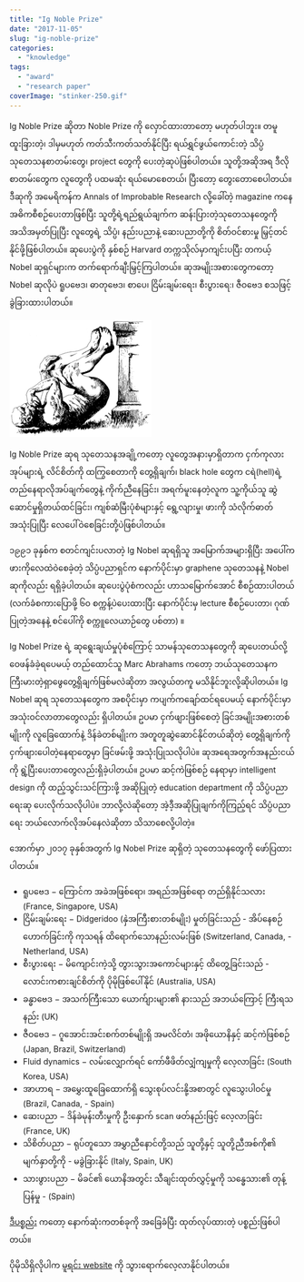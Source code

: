 ```yaml
---
title: "Ig Noble Prize"
date: "2017-11-05"
slug: "ig-noble-prize"
categories:
  - "knowledge"
tags:
  - "award"
  - "research paper"
coverImage: "stinker-250.gif"
---
```


Ig Noble Prize ဆိုတာ Noble Prize ကို လှောင်ထားတာတော့ မဟုတ်ပါဘူး။ တမူထူးခြားတဲ့၊ ဒါမှမဟုတ် ကတ်သီးကတ်သတ်နိုင်ပြီး ရယ်ရွှင်ဖွယ်ကောင်းတဲ့ သိပ္ပံသုတေသနစာတမ်းတွေ၊ project တွေကို ပေးတဲ့ဆုပဲဖြစ်ပါတယ်။ သူတို့အဆိုအရ ဒီလိုစာတမ်းတွေက လူတွေကို ပထမဆုံး ရယ်မောစေတယ်၊ ပြီးတော့ တွေးတောစေပါတယ်။ ဒီဆုကို အမေရိကန်က Annals of Improbable Research လို့ခေါ်တဲ့ magazine ကနေ အဓိကစီစဉ်ပေးတာဖြစ်ပြီး သူတို့ရဲ့ရည်ရွယ်ချက်က ဆန်းပြားတဲ့သုတေသနတွေကို အသိအမှတ်ပြုပြီး လူတွေရဲ့ သိပ္ပံ၊ နည်းပညာနဲ့ ဆေးပညာတို့ကို စိတ်ဝင်စားမှု မြှင့်တင်နိုင်ဖို့ဖြစ်ပါတယ်။ ဆုပေးပွဲကို နှစ်စဉ် Harvard တက္ကသိုလ်မှာကျင်းပပြီး တကယ့် Nobel ဆုရှင်များက တက်ရောက်ချီးမြှင့်ကြပါတယ်။ ဆုအမျိုးအစားတွေကတော့ Nobel ဆုလိုပဲ ရူပဗေဒ၊ ဓာတုဗေဒ၊ စာပေ၊ ငြိမ်းချမ်းရေး၊ စီးပွားရေ:၊ ဇီဝဗေဒ စသဖြင့် ခွဲခြားထားပါတယ်။

![Stinker, the logo of Ig Noble Prize](images/stinker-250.gif)

Ig Noble Prize ဆုရ သုတေသနအချို့ကတော့ လူတွေအနားမှာရှိတာက ငှက်ကုလားအုပ်များရဲ့ လိင်စိတ်ကို ထကြွစေတာကို တွေ့ရှိချက်၊ black hole တွေက ငရဲ(hell)ရဲ့ တည်နေရာလိုအပ်ချက်တွေနဲ့ ကိုက်ညီနေခြင်း၊ အရက်မူးနေတဲ့လူက သူ့ကိုယ်သူ ဆွဲဆောင်မှုရှိတယ်ထင်ခြင်း၊ ကျစ်ဆံမြီးပုံစံများနှင့် ရွေ့လျားမှု၊ ဖားကို သံလိုက်ဓာတ်အသုံးပြုပြီး လေပေါ်ဝဲစေခြင်းတို့ပဲဖြစ်ပါတယ်။

၁၉၉၁ ခုနှစ်က စတင်ကျင်းပလာတဲ့ Ig Nobel ဆုရရှိသူ အမြောက်အများရှိပြီး အပေါ်က ဖားကိုလေထဲဝဲစေခဲ့တဲ့ သိပ္ပံပညာရှင်က နောက်ပိုင်းမှာ graphene သုတေသနနဲ့ Nobel ဆုကိုလည်း ရရှိခဲ့ပါတယ်။ ဆုပေးပွဲပုံစံကလည်း ဟာသမြောက်အောင် စီစဉ်ထားပါတယ် (လက်ခံစကားပြောဖို့ ၆၀ စက္ကန့်ပဲပေးထားပြီး နောက်ပိုင်းမှ lecture စီစဉ်ပေးတာ၊ ဂုဏ်ပြုတဲ့အနေနဲ့ စင်ပေါ်ကို စက္ကူလေယာဉ်တွေ ပစ်တာ) ။

Ig Nobel Prize ရဲ့ ဆုရွေးချယ်မှုပုံစံကြောင့် သာမန်သုတေသနတွေကို ဆုပေးတယ်လို့ ဝေဖန်ခံခဲ့ရပေမယ့် တည်ထောင်သူ Marc Abrahams ကတော့ ဘယ်သုတေသနက ကြီးမားတဲ့ရှာဖွေတွေ့ရှိချက်ဖြစ်မလဲဆိုတာ အလွယ်တကူ မသိနိုင်ဘူးလို့ဆိုပါတယ်။ Ig Nobel ဆုရ သုတေသနတွေက အစပိုင်းမှာ ကပျက်ကချော်ထင်ရပေမယ့် နောက်ပိုင်းမှာ အသုံးဝင်လာတာတွေလည်း ရှိပါတယ်။ ဥပမာ ငှက်ဖျားဖြစ်စေတဲ့ ခြင်အမျိုးအစားတစ်မျိုးကို လူခြေထောက်နဲ့ ဒိန်ခဲတစ်မျိုးက အတူတူဆွဲဆောင်နိုင်တယ်ဆိုတဲ့ တွေ့ရှိချက်ကို ငှက်ဖျားပေါတဲ့နေရာတွေမှာ ခြင်ဖမ်းဖို့ အသုံးပြုသလိုပါပဲ။ ဆုအရေအတွက်အနည်းငယ်ကို ရွဲ့ပြီးပေးတာတွေလည်းရှိခဲ့ပါတယ်။ ဥပမာ ဆင့်ကဲဖြစ်စဉ် နေရာမှာ intelligent design ကို ထည့်သွင်းသင်ကြားဖို့ အဆိုပြုတဲ့ education department ကို သိပ္ပံပညာရေးဆု ပေးလိုက်သလိုပါပဲ။ ဘာလို့လဲဆိုတော့ အဲ့ဒီ့အဆိုပြုချက်ကိုကြည့်ရင် သိပ္ပံပညာရေး ဘယ်လောက်လိုအပ်နေလဲဆိုတာ သိသာစေလို့ပါတဲ့။

အောက်မှာ ၂၀၁၇ ခုနှစ်အတွက် Ig Nobel Prize ဆုရှိတဲ့ သုတေသနတွေကို ဖော်ပြထားပါတယ်။

- ရူပဗေဒ − ကြောင်က အခဲအဖြစ်ရော၊ အရည်အဖြစ်ရော တည်ရှိနိုင်သလား (France, Singapore, USA)
- ငြိမ်းချမ်းရေး − Didgeridoo (နှဲအကြီးစားတစ်မျိုး) မှုတ်ခြင်းသည် - အိပ်နေစဉ်ဟောက်ခြင်းကို ကုသရန် ထိရောက်သောနည်းလမ်းဖြစ် (Switzerland, Canada, - Netherland, USA)
- စီးပွားရေး − မိကျောင်းကဲ့သို့ တွားသွားအကောင်များနှင့် ထိတွေ့ခြင်းသည် - လောင်းကစားချင်စိတ်ကို ပိုမိုဖြစ်ပေါ်နိုင် (Australia, USA)
- ခန္ဓာဗေဒ − အသက်ကြီးသော ယောက်ျားများ၏ နားသည် အဘယ်ကြောင့် ကြီးရသနည်း (UK)
- ဇီဝဗေဒ − ဂူအောင်းအင်းစက်တစ်မျိုးရှိ အမလိင်တံ၊ အဖိုယောနိနှင့် ဆင့်ကဲဖြစ်စဉ် (Japan, Brazil, Switzerland)
- Fluid dynamics − လမ်းလျှောက်ရင် ကော်ဖီဖိတ်လျှံကျမှုကို လေ့လာခြင်း (South Korea, USA)
- အာဟာရ − အမွှေးထူခြေထောက်ရှိ သွေးစုပ်လင်းနို့အစာတွင် လူသွေးပါဝင်မှု (Brazil, Canada, - Spain)
- ဆေးပညာ − ဒိန်ခဲမုန်းတီးမှုကို ဦးနှောက် scan ဖတ်နည်းဖြင့် လေ့လာခြင်း (France, UK)
- သိစိတ်ပညာ − ရုပ်တူသော အမွှာညီနောင်တို့သည် သူတို့နှင့် သူတို့ညီအစ်ကို၏ မျက်နှာတို့ကို - မခွဲခြားနိုင် (Italy, Spain, UK)
- သားဖွားပညာ − မိခင်၏ ယောနိအတွင်း သီချင်းထုတ်လွှင့်မှုကို သန္ဓေသား၏ တုန့်ပြန်မှု - (Spain)

[ဒီပစ္စည်း](https://www.babypod.net/) ကတော့ နောက်ဆုံးကတစ်ခုကို အခြေခံပြီး ထုတ်လုပ်ထားတဲ့ ပစ္စည်းဖြစ်ပါတယ်။

ပိုမိုသိရှိလိုပါက [မူရင်း website](https://www.improbable.com/) ကို သွားရောက်လေ့လာနိုင်ပါတယ်။
